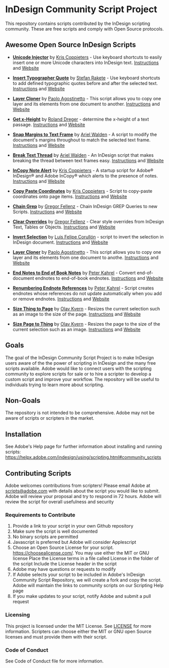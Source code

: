 # InDesign Community Script Project

This repository contains scripts contributed by the InDesign scripting community. These are free scripts and comply with Open Source protocols. 

## Awesome Open Source InDesign Scripts

- **[Unicode Injector](https://github.com/AdobeInDesignScripts/UnicodeInjectorForInDesign)** by [Kris Coppieters](https://github.com/zwettemaan) - Use keyboard shortcuts to easily insert one or more Unicode characters into InDesign text. [Instructions](https://github.com/AdobeInDesignScripts/UnicodeInjectorForInDesign/blob/master/dist/README.TXT) and [Website](http://www.rorohiko.com/)

- **[Insert Typographer Quote](https://github.com/AdobeInDesignScripts/InsertTypographerQuote)** by [Stefan Rakete](https://github.com/indesignscript) - Use keyboard shortcuts to add defined typographic quotes before and after the selected text. [Instructions](https://github.com/AdobeInDesignScripts/InsertTypographerQuote/blob/master/README.md) and [Website](http://http://www.indesignscript.de)

- **[Layer Cloner](https://github.com/AdobeInDesignScripts/indesign-copy-layer)** by [Paolo Agostinetto](https://github.com/redokun) - This script allows you to copy one layer and its elements from one document to another. [Instructions](https://github.com/AdobeInDesignScripts/indesign-copy-layer/blob/master/README.md) and [Website](https://redokun.com)

- **[Get x-Height](https://github.com/AdobeInDesignScripts/get-x-height)** by [Roland Dreger](https://github.com/RolandDreger) - determine the x-height of a text passage. [Instructions](https://github.com/RolandDreger/get-x-height/blob/master/README.md) and [Website](https://www.rolanddreger.net/de)

- **[Snap Margins to Text Frame](https://github.com/AdobeInDesignScripts/Snap-Margins-to-Text-Frame)** by [Ariel Walden](https://github.com/Id-Extras) - A script to modify the document's margins throughout to match the selected text frame. [Instructions](https://github.com/AdobeInDesignScripts/Snap-Margins-to-Text-Frame/blob/master/README.md) and [Website](http://www.id-extras.com/)

- **[Break Text Thread](https://github.com/AdobeInDesignScripts/Break-Text-Thread)** by [Ariel Walden](https://github.com/Id-Extras) - An InDesign script that makes breaking the thread between text frames easy. [Instructions](https://github.com/AdobeInDesignScripts/Break-Text-Thread/blob/master/README.md) and [Website](http://www.id-extras.com/)

- **[InCopy Note Alert](https://github.com/AdobeInDesignScripts/InCopyNoteAlert)** by [Kris Coppieters](https://github.com/zwettemaan) - A startup script for Adobe® InDesign® and Adobe InCopy® which alerts to the presence of notes. [Instructions](https://github.com/AdobeInDesignScripts/InCopyNoteAlert/blob/master/README.md) and [Website](http://www.rorohiko.com/)

- **[Copy Paste Coordinates](https://github.com/AdobeInDesignScripts/InDesignCopyPasteCoordinates)** by [Kris Coppieters](https://github.com/zwettemaan) - Script to copy-paste coordinates onto page items. [Instructions](https://github.com/AdobeInDesignScripts/InDesignCopyPasteCoordinates/blob/master/README.md) and [Website](http://www.rorohiko.com/)

- **[Chain Grep](https://github.com/AdobeInDesignScripts/chainGREP)** by [Gregor Fellenz](https://github.com/grefel) - Chain InDesign GREP Queries to new Scripts. [Instructions](https://github.com/AdobeInDesignScripts/chainGREP/blob/master/README.md) and [Website](http://www.publishingx.de/)

- **[Clear Overrides](https://github.com/AdobeInDesignScripts/clearOverrides)** by [Gregor Fellenz](https://github.com/grefel) - Clear style overrides from InDesign Text, Tables or Objects. [Instructions](https://github.com/AdobeInDesignScripts/clearOverrides/blob/master/README.md) and [Website](http://www.publishingx.de/)

- **[Invert Selection](https://github.com/AdobeInDesignScripts/byLFC_invert_selection)** by [Luis Felipe Corullón](https://github.com/lfcorullon) - script to invert the selection in InDesign document. [Instructions](https://github.com/AdobeInDesignScripts/byLFC_invert_selection/blob/master/README.md) and [Website](http://scripts.corullon.com.br)

- **[Layer Cloner](https://github.com/AdobeInDesignScripts/indesign-copy-layer)** by [Paolo Agostinetto](https://github.com/agopaul) - This script allows you to copy one layer and its elements from one document to anothe. [Instructions](https://github.com/AdobeInDesignScripts/indesign-copy-layer/blob/master/README.md) and [Website](https://redokun.com/)

- **[End Notes to End of Book Notes](https://github.com/AdobeInDesignScripts/adobe-community-scripts/tree/master/endnotes-to-end-of-book-notes)** by [Peter Kahrel](https://github.com/Typefi-Systems) - Convert end-of-document endnotes to end-of-book endnotes. [Instructions](https://github.com/Typefi-Systems/adobe-community-scripts/tree/master/endnotes-to-end-of-book-notes) and [Website](https://www.typefi.com/resources/do-more-with-scripting/)

- **[Renumbering Endnote References](https://github.com/AdobeInDesignScripts/adobe-community-scripts/tree/master/update-note-references)** by [Peter Kahrel](https://github.com/Typefi-Systems) - Script creates endnotes whose references do not update automatically when you add or remove endnotes. [Instructions](https://github.com/Typefi-Systems/adobe-community-scripts/blob/master/update-note-references/update-endnote-references.md) and [Website](https://www.typefi.com/resources/do-more-with-scripting/)

- **[Size Thing to Page](https://github.com/AdobeInDesignScripts/Size_Thing_To_Page)** by [Olav Kvern](https://www.siliconpublishing.com/blog/free-indesign-scripts) - Resizes the current selection such as an image to the size of the page. [Instructions](https://github.com/AdobeInDesignScripts/Size_Thing_To_Page/blob/master/README.md) and [Website](https://www.siliconpublishing.com/blog/free-indesign-scripts)

- **[Size Page to Thing](https://github.com/AdobeInDesignScripts/Size_Page_To_Thing)** by [Olav Kvern](https://www.siliconpublishing.com/blog/free-indesign-scripts) - Resizes the page to the size of the current selection such as an image. [Instructions](https://github.com/AdobeInDesignScripts/Size_Page_To_Thing/blob/master/README.md) and [Website](https://www.siliconpublishing.com/blog/free-indesign-scripts)

## Goals

The goal of the InDesign Community Script Project is to make InDesign users aware of the the power of scripting in InDesign and the many free scripts available. Adobe would like to connect users with the scripting community to explore scripts for sale or to hire a scripter to develop a custom script and improve your workflow. The repository will be useful to individuals trying to learn more about scripting.

## Non-Goals

The repository is not intended to be comprehensive. Adobe may not be aware of scripts or scripters in the market.

## Installation

See Adobe's Help page for further information about installing and running scripts:
https://helpx.adobe.com/indesign/using/scripting.html#community_scripts

## Contributing Scripts

Adobe welcomes contributions from scripters! Please email Adobe at scripts@adobe.com with details about the script you would like to submit. Adobe will review your proposal and try to respond in 72 hours. Adobe will review the script for overall usefulness and security

### Requirements to Contribute
1. Provide a link to your script in your own Github repository
2. Make sure the script is well documented
3. No binary scripts are permitted
4. Javascript is preferred but Adobe will consider Applescript
5. Choose an Open Source License for your script. https://choosealicense.com/. 
    You may use either the MIT or GNU license
    Place the License terms in a file called License in the folder of the script
    Include the License header in the script
6. Adobe may have questions or requests to modify
7. If Adobe selects your script to be included in Adobe's InDesign Community Script Repository, we will create a fork and copy the script. Adobe will maintain the links to community scripts on our Scripting Help page
8. If you make updates to your script, notify Adobe and submit a pull request


### Licensing

This project is licensed under the MIT License. See [LICENSE](LICENSE) for more information. Scripters can choose either the MIT or GNU open Source licenses and must provide them with their script. 

### Code of Conduct

See Code of Conduct file for more information.
